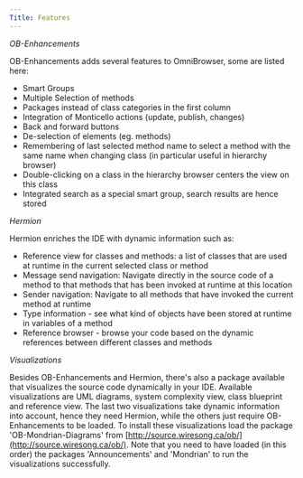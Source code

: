 ```yaml
---
Title: Features
---
```


<i>OB-Enhancements</i>

OB-Enhancements adds several features to OmniBrowser, some are listed here:


-  Smart Groups
-  Multiple Selection of methods
-  Packages instead of class categories in the first column
-  Integration of Monticello actions (update, publish, changes)
-  Back and forward buttons
-  De-selection of elements (eg. methods)
-  Remembering of last selected method name to select a method with the same name when changing class (in particular useful in hierarchy browser)
-  Double-clicking on a class in the hierarchy browser centers the view on this class
-  Integrated search as a special smart group, search results are hence stored

<i>Hermion</i>

Hermion enriches the IDE with dynamic information such as:


-  Reference view for classes and methods: a list of classes that are used at runtime in the current selected class or method
-  Message send navigation: Navigate directly in the source code of a method to that methods that has been invoked at runtime at this location
-  Sender navigation: Navigate to all methods that have invoked the current method at runtime
-  Type information - see what kind of objects have been stored at runtime in variables of a method
-  Reference browser - browse your code based on the dynamic references between different classes and methods

<i>Visualizations</i>

Besides OB-Enhancements and Hermion, there's also a package available that visualizes the source code dynamically in your IDE. Available visualizations are UML diagrams, system complexity view, class blueprint and reference view. The last two visualizations take dynamic information into account, hence they need Hermion, while the others just require OB-Enhancements to be loaded.
To install these visualizations load the package 'OB-Mondrian-Diagrams' from [http://source.wiresong.ca/ob/](http://source.wiresong.ca/ob/). Note that you need to have loaded (in this order) the packages 'Announcements' and 'Mondrian' to run the visualizations successfully.
